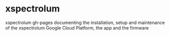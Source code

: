 # xspectrolum
xspectrolum gh-pages documenting the installation, setup and maintenance of the xspectrolum Google Cloud Platform, the app and the firmware
